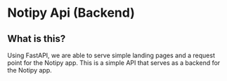 # Notipy Api (Backend)

## What is this?
Using FastAPI, we are able to serve simple landing pages and a request point for the Notipy app. This is a simple API that serves as a backend for the Notipy app.
